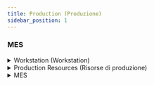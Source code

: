 ```yaml
---
title: Production (Produzione)
sidebar_position: 1
---
```


### MES

<details>
<summary> Workstation (Workstation) </summary>

**Workstation**

<iframe width="560" height="315" src="https://www.youtube.com/embed/PNwAf7e6C0c" title="YouTube video player" frameborder="0" allowfullscreen="true"></iframe>

</details>

<details>
<summary> Production Resources (Risorse di produzione) </summary>

**Introduction (Introduzione)** (part 1/3)

<iframe width="560" height="315" src="https://www.youtube.com/embed/e_InRLJAn2k" title="YouTube video player" frameborder="0" allowfullscreen="true"></iframe>

**General Tab (Tab Generale)** (part 2/3)

<iframe width="560" height="315" src="https://www.youtube.com/embed/04QnqA4qQ3U" title="YouTube video player" frameborder="0" allowfullscreen="true"></iframe>

**Layout Tab (Tab Layout)** (part 3/3)

<iframe width="560" height="315" src="https://www.youtube.com/embed/evp7f-bLfaI" title="YouTube video player" frameborder="0" allowfullscreen="true"></iframe>

</details>

<details>
<summary> MES </summary>

**Main Form (Form principale)**

<iframe width="560" height="315" src="https://www.youtube.com/embed/1sumpmQg91k" title="YouTube video player" frameborder="0" allowfullscreen="true"></iframe>

**Production**

<iframe width="560" height="315" src="https://www.youtube.com/embed/S9lKjaOTnUg" title="YouTube video player" frameborder="0" allowfullscreen="true"></iframe>

**Quality**

<iframe width="560" height="315" src="https://www.youtube.com/embed/Wf0TBhuVixo" title="YouTube video player" frameborder="0" allowfullscreen="true"></iframe>

**Batches and Serial Number (Lotti e Numero di serie)**

<iframe width="560" height="315" src="https://www.youtube.com/embed/phz4V2OO7HA" title="YouTube video player" frameborder="0" allowfullscreen="true"></iframe>

**Labels**

<iframe width="560" height="315" src="https://www.youtube.com/embed/qQqh-aKFzXE" title="YouTube video player" frameborder="0" allowfullscreen="true"></iframe>

**Materials**

<iframe width="560" height="315" src="https://www.youtube.com/embed/jT_F_xxEnJM" title="YouTube video player" frameborder="0" allowfullscreen="true"></iframe>

**Team**

<iframe width="560" height="315" src="https://www.youtube.com/embed/A6KlexovxNA" title="YouTube video player" frameborder="0" allowfullscreen="true"></iframe>

**Analysis**

<iframe width="560" height="315" src="https://www.youtube.com/embed/ZQwcG6PuBm8" title="YouTube video player" frameborder="0" allowfullscreen="true"></iframe>

**Documents and Operating Instructions - Notes - Previous Reports - ExtraData (Documenti ed Istruzioni operative - Note - Segnalazioni precedenti - ExtraData)**

<iframe width="560" height="315" src="https://www.youtube.com/embed/V8pqfSrLTFs" title="YouTube video player" frameborder="0" allowfullscreen="true"></iframe>

</details>